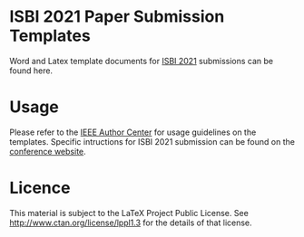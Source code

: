 # ISBI 2021 Paper Submission Templates
Word and Latex template documents for [ISBI 2021](https://biomedicalimaging.org/2021/) submissions can be found here.

# Usage
Please refer to the [IEEE Author Center](https://ieeeauthorcenter.ieee.org/publish-with-ieee/author-education-resources/guidelines-and-policies/policy-posting-your-article/) for usage guidelines on the templates. Specific intructions for ISBI 2021 submission can be found on the [conference website](https://biomedicalimaging.org/2021/full-paper-instructions/).

# Licence
This material is subject to the LaTeX Project Public License. See http://www.ctan.org/license/lppl1.3 for the details of that license.
